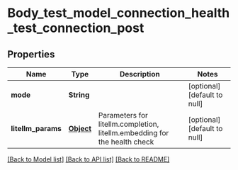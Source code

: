 # Body_test_model_connection_health_test_connection_post
## Properties

| Name | Type | Description | Notes |
|------------ | ------------- | ------------- | -------------|
| **mode** | **String** |  | [optional] [default to null] |
| **litellm\_params** | [**Object**](.md) | Parameters for litellm.completion, litellm.embedding for the health check | [optional] [default to null] |

[[Back to Model list]](../README.md#documentation-for-models) [[Back to API list]](../README.md#documentation-for-api-endpoints) [[Back to README]](../README.md)


